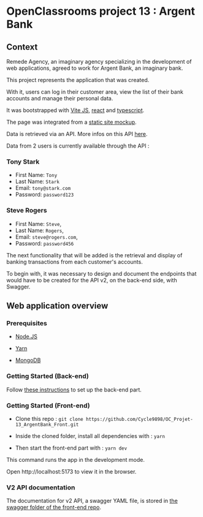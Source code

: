 # OpenClassrooms project 13 : Argent Bank

## Context

Remede Agency, an imaginary agency specializing in the development of web applications, agreed to work for Argent Bank, an imaginary bank.

This project represents the application that was created.

With it, users can log in their customer area, view the list of their bank accounts and manage their personal data.

It was bootstrapped with [Vite JS](https://vitejs.dev/), [react](https://react.dev/) and [typescript](https://www.typescriptlang.org/).

The page was integrated from a [static site mockup](https://github.com/Cycle9898/OC_Projet-13_ArgentBank_Back/tree/main/designs).

Data is retrieved via an API. More infos on this API [here](https://github.com/Cycle9898/OC_Projet-13_ArgentBank_Back).

Data from 2 users is currently available through the API :

### Tony Stark

-   First Name: `Tony`
-   Last Name: `Stark`
-   Email: `tony@stark.com`
-   Password: `password123`

### Steve Rogers

-   First Name: `Steve`,
-   Last Name: `Rogers`,
-   Email: `steve@rogers.com`,
-   Password: `password456`

The next functionality that will be added is the retrieval and display of banking transactions from each customer's accounts.

To begin with, it was necessary to design and document the endpoints that would have to be created for the API v2, on the back-end side, with Swagger.

## Web application overview

### Prerequisites

-   [Node.JS](https://nodejs.org/en)

-   [Yarn](https://yarnpkg.com/)

-   [MongoDB](https://www.mongodb.com/try/download/community)

### Getting Started (Back-end)

Follow [these instructions](https://github.com/Cycle9898/OC_Projet-13_ArgentBank_Back) to set up the back-end part.

### Getting Started (Front-end)

-   Clone this repo : `git clone https://github.com/Cycle9898/OC_Projet-13_ArgentBank_Front.git`

-   Inside the cloned folder, install all dependencies with : `yarn`

-   Then start the front-end part with : `yarn dev`

This command runs the app in the development mode.

Open http://localhost:5173 to view it in the browser.

### V2 API documentation

The documentation for v2 API, a swagger YAML file, is stored in [the swagger folder of the front-end repo](https://github.com/Cycle9898/OC_Projet-13_ArgentBank_Front/blob/main/swagger/).
